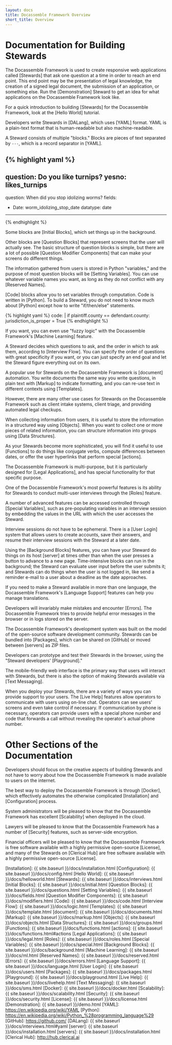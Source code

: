 ```yaml
---
layout: docs
title: Docassemble Framework Overview
short_title: Overview
---
```


# <a name="sections"></a>Documentation for Building Stewards

The Docassemble Framework is used to create responsive web
applications called [Stewards] that ask one question at a time in
order to reach an end point.  This end point may be the presentation
of legal knowledge, the creation of a signed legal document, the
submission of an application, or something else.  Run the
[Demonstration] Steward to get an idea for what applications on the Docassemble Framework
look like.

For a quick introduction to building [Stewards] for the Docassemble Framework, look at the
[Hello World] tutorial.

Developers write Stewards in [DALang], which uses [YAML] format. YAML is a plain-text format that is
human-readable but also machine-readable.

A Steward consists of multiple "blocks."  Blocks are pieces of text
separated by `---`, which is a record separator in [YAML].

{% highlight yaml %}
---
question: Do you like turnips?
yesno: likes_turnips
---
question: When did you stop idolizing worms?
fields:
  - Date: worm_idolizing_stop_date
    datatype: date
---
{% endhighlight %}

Some blocks are [Initial Blocks], which set things up in the background.

Other blocks are [Question Blocks] that represent screens that the
user will actually see.  The basic structure of question blocks is
simple, but there are a lot of possible [Question Modifier Components] that can
make your screens do different things.

The information gathered from users is stored in Python "variables,"
and the purpose of most question blocks will be [Setting Variables].
You can use whatever variable names you want, as long as they do not
conflict with any [Reserved Names].

[Code] blocks allow you to set variables through computation.  Code is
written in [Python].  To build a Steward, you do not need to know
much about [Python] except how to write "if/then/else" statements.

{% highlight yaml %}
code: |
  if plaintiff.county == defendant.county:
    jurisdiction_is_proper = True
{% endhighlight %}

If you want, you can even use "fuzzy logic" with the Docassemble Framework's
[Machine Learning] feature.

A Steward decides which questions to ask, and the order in which
to ask them, according to [Interview Flow].  You can specify the
order of questions with great specificity if you want, or you can just
specify an end goal and let the Steward figure everything out on
its own.

A popular use for Stewards on the Docassemble Framework is [document] automation.
You write documents the same way you write
questions, in plain text with [Markup] to indicate formatting, and
you can re-use text in different contexts using [Templates].

However, there are many other use cases for Stewards on the Docassemble Framework
such as client intake systems, client triage, and providing automated legal checkups.

When collecting information from users, it is useful to store the
information in a structured way using [Objects].  When you want to
collect one or more pieces of related information, you can structure
information into groups using [Data Structures].

As your Stewards become more sophisticated, you will find it useful
to use [Functions] to do things like conjugate verbs, compute
differences between dates, or offer the user hyperlinks that perform
special [actions].

The Docassemble Framework is multi-purpose, but it is particularly
designed for [Legal Applications], and has special functionality for
that specific purpose.

One of the Docassemble Framework's most powerful features is its ability for Stewards to
conduct multi-user interviews through the [Roles] feature.

A number of advanced features can be accessed controlled through
[Special Variables], such as pre-populating variables in an
interview session by embedding the values in the URL with which the user
accesses the Steward.

Interview sessions do not have to be ephemeral.  There is a [User Login]
system that allows users to create accounts, save their answers, and
resume their interview sessions with the Steward at a later date.

Using the [Background Blocks] features, you can have your Steward do
things on its host [server] at times other than when the user presses a
button to advance to a new page.  Time-intensive blocks can run in the
background; the Steward can evaluate user input before the user
submits it; and Stewards can do things when the user is not logged
in, like send a reminder e-mail to a user about a deadline as the date
approaches.

If you need to make a Steward available in more than one language,
the Docassemble Framework's [Language Support] features can help you manage
translations.

Developers will invariably make mistakes and encounter [Errors].
The Docassemble Framework tries to provide helpful error messages in the browser
or in logs stored on the server.

The Docassemble Framework's development system was built on the model of the
open-source software development community.  Stewards can be bundled
into [Packages], which can be shared on [GitHub] or moved between
[servers] as ZIP files.

Developers can prototype and test their Stewards in the browser, using
the "Steward developers' [Playground]."

The mobile-friendly web interface is the primary way that users will
interact with Stewards, but there is also the option of making Stewards
available via [Text Messaging].

When you deploy your Stewards, there are a variety of ways you can
provide support to your users.  The [Live Help] features allow
operators to communicate with users using on-line chat.  Operators can
see users' screens and even take control if necessary.  If
communication by phone is necessary, operators can provide users with
a special phone number and code that forwards a call without revealing
the operator's actual phone number.

# <a name="othersections"></a>Other Sections of the Documentation

Developers should focus on the creative aspects of building Stewards and
not have to worry about how the Docassemble Framework is made
available to users on the internet.

The best way to deploy the Docassemble Framework is through [Docker], which
effectively automates the otherwise complicated [Installation] and
[Configuration] process.

System administrators will be pleased to know that the Docassemble Framework has
excellent [Scalability] when deployed in the cloud.

Lawyers will be pleased to know that the Docassemble Framework has a number of
[Security] features, such as server-side encryption.

Financial officers will be pleased to know that the Docassemble Framework is
free software available with a highly permissive open-source
[License], and many of the Stewards on [Clerical Hub] are
free software available with a highly permissive open-source
[License].

[Installation]: {{ site.baseurl }}/docs/installation.html
[Configuration]: {{ site.baseurl }}/docs/config.html
[Hello World]: {{ site.baseurl }}/docs/helloworld.html
[Stewards]: {{ site.baseurl }}/docs/interviews.html
[Initial Blocks]: {{ site.baseurl }}/docs/initial.html
[Question Blocks]: {{ site.baseurl }}/docs/questions.html
[Setting Variables]: {{ site.baseurl }}/docs/fields.html
[Question Modifier Components]: {{ site.baseurl }}/docs/modifiers.html
[Code]: {{ site.baseurl }}/docs/code.html
[Interview Flow]: {{ site.baseurl }}/docs/logic.html
[Templates]: {{ site.baseurl }}/docs/template.html
[document]: {{ site.baseurl }}/docs/documents.html
[Markup]: {{ site.baseurl }}/docs/markup.html
[Objects]: {{ site.baseurl }}/docs/objects.html
[Data Structures]: {{ site.baseurl }}/docs/groups.html
[Functions]: {{ site.baseurl }}/docs/functions.html
[actions]: {{ site.baseurl }}/docs/functions.html#actions
[Legal Applications]: {{ site.baseurl }}/docs/legal.html
[Roles]: {{ site.baseurl }}/docs/roles.html
[Special Variables]: {{ site.baseurl }}/docs/special.html
[Background Blocks]: {{ site.baseurl }}/docs/background.html
[Machine Learning]: {{ site.baseurl }}/docs/ml.html
[Reserved Names]: {{ site.baseurl }}/docs/reserved.html
[Errors]: {{ site.baseurl }}/docs/errors.html
[Language Support]: {{ site.baseurl }}/docs/language.html
[User Login]: {{ site.baseurl }}/docs/users.html
[Packages]: {{ site.baseurl }}/docs/packages.html
[Playground]: {{ site.baseurl }}/docs/playground.html
[Live Help]: {{ site.baseurl }}/docs/livehelp.html
[Text Messaging]: {{ site.baseurl }}/docs/sms.html
[Docker]: {{ site.baseurl }}/docs/docker.html
[Scalability]: {{ site.baseurl }}/docs/scalability.html
[Security]: {{ site.baseurl }}/docs/security.html
[License]: {{ site.baseurl }}/docs/license.html
[Demonstration]: {{ site.baseurl }}/demo.html
[YAML]: https://en.wikipedia.org/wiki/YAML
[Python]: https://en.wikipedia.org/wiki/Python_%28programming_language%29
[GitHub]: https://github.com/
[DALang]: {{ site.baseurl }}/docs/interviews.html#yaml
[server]: {{ site.baseurl }}/docs/installation.html
[servers]: {{ site.baseurl }}/docs/installation.html
[Clerical Hub]: http://hub.clerical.ai